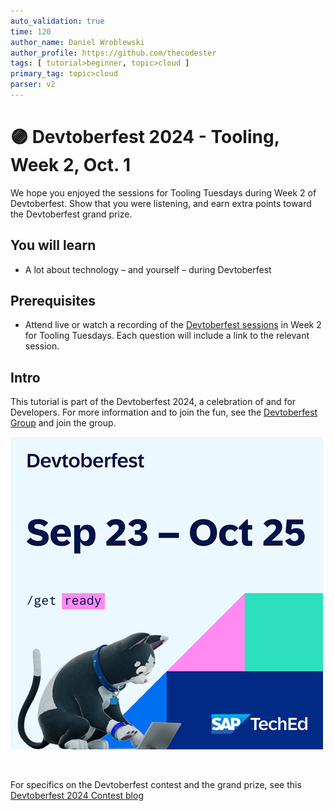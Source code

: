 ```yaml
---
auto_validation: true
time: 120
author_name: Daniel Wroblewski
author_profile: https://github.com/thecodester
tags: [ tutorial>beginner, topic>cloud ]
primary_tag: topic>cloud
parser: v2
---
```


# 🟣 Devtoberfest 2024 - Tooling, Week 2, Oct. 1
<!-- description --> We hope you enjoyed the sessions for Tooling Tuesdays during Week 2 of Devtoberfest. Show that you were listening, and earn extra points toward the Devtoberfest grand prize.  
 
## You will learn
- A lot about technology – and yourself – during Devtoberfest

## Prerequisites
- Attend live or watch a recording of the [Devtoberfest sessions](https://community.sap.com/t5/devtoberfest/eb-p/devtoberfest-events) in Week 2 for Tooling Tuesdays. Each question will include a link to the relevant session. 


## Intro
This tutorial is part of the Devtoberfest 2024, a celebration of and for Developers. For more information and to join the fun, see the [Devtoberfest Group](https://groups.community.sap.com/t5/devtoberfest/gh-p/Devtoberfest) and join the group.

![Devtoberfest](promo-image-kasimir-square.png) 

&nbsp;

For specifics on the Devtoberfest contest and the grand prize, see this [Devtoberfest 2024 Contest blog](https://community.sap.com/t5/devtoberfest-blog-posts/devtoberfest-2024-contest/ba-p/13781593)

  
 <!--

### Question 1 
Attend live or watch a recording of [🟣 SAP Build Apps 2049: Soon with UI5 and GenAI?](https://www.youtube.com/watch?v=a-ha-Ef171o). 

<iframe width="560" height="315" src="https://www.youtube.com/embed/a-ha-Ef171o" frameborder="0" allowfullscreen></iframe>

 
### Question 2 
Attend live or watch a recording of [🟣 Enable Work Zone to Consume Business Solutions from Other BTP Subaccounts (content federation)](https://www.youtube.com/watch?v=rSw0BVHQzV0). 

<iframe width="560" height="315" src="https://www.youtube.com/embed/rSw0BVHQzV0" frameborder="0" allowfullscreen></iframe>



### Question 3 
Attend live or watch a recording of [🟣 Cross-Platform Mobile App Development with SAP Build Code and the MDK](https://www.youtube.com/watch?v=qrrVh2AewCc). 

<iframe width="560" height="315" src="https://www.youtube.com/embed/qrrVh2AewCc" frameborder="0" allowfullscreen></iframe>



### Question 4 
Attend live or watch a recording of [🟣 Putting It All Together: S/4HANA Retail Pricing App Using SAP Build, AI, Event Mesh and More](https://www.youtube.com/watch?v=JUSURObhSuk). 

<iframe width="560" height="315" src="https://www.youtube.com/embed/JUSURObhSuk" frameborder="0" allowfullscreen></iframe>

-->